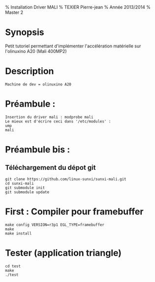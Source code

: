 % Installation Driver MALI
% TEXIER Pierre-jean
% Année 2013/2014
% Master 2

Synopsis
========

Petit tutoriel permettant d'implémenter l'accélération matérielle sur l'olinuxino A20 (Mali 400MP2)

Description
===========

	Machine de dev = olinuxino A20

Préambule : 
=====
	Insertion du driver mali : modprobe mali
	Le mieux est d'écrire ceci dans '/etc/modules' : 
	ump
	mali

Préambule bis : 
=====

Téléchargement du dépot git
------------------------
	git clone https://github.com/linux-sunxi/sunxi-mali.git
	cd sunxi-mali
	git submodule init
	git submodule update

First : Compiler pour framebuffer
=====
	make config VERSION=r3p1 EGL_TYPE=framebuffer
	make 
	make install

Tester (application triangle)
=====
	cd test
	make
	./test
	


